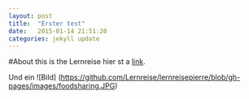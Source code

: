 ```yaml
---
layout: post
title:  "Erster test"
date:   2015-01-14 21:51:20
categories: jekyll update
---
```

#About
this is the Lernreise
hier st a [link](http://www.k-nut.eu).

Und ein ![Bild] (https://github.com/Lernreise/lernreisepierre/blob/gh-pages/images/foodsharing.JPG)
